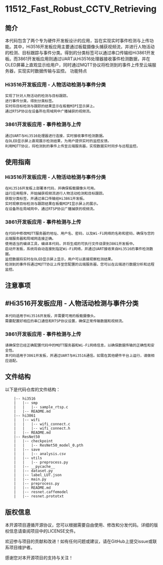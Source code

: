 # 11512_Fast_Robust_CCTV_Retrieving

## 简介

本代码包含了两个专为硬件开发板设计的应用，旨在实现实时事件检测与上传功能。其中，Hi3516开发板应用主要通过板载摄像头捕获视频流，并进行人物活动的检测、目标跟踪与事件分类。得到的分类标签可以通过串口传输给Hi3861开发板。而3861开发板应用则通过UART从Hi3516处理器接收事件检测数据，并在OLED屏幕上直观显示给用户，同时通过MQTT协议将检测到的事件上传至云端服务器，实现实时数据传输与监控。
功能特点
### Hi3516开发板应用 - 人物活动检测与事件分类

    实现了针对人物活动的检测与目标跟踪。
    进行事件分类，得到分类标签。
    实时将目标检测与跟踪的结果显示在板载MIPI显示屏上。
    通过RTSP协议在设备所在局域网中广播捕获的视频流。

### 3861开发板应用 - 事件检测与上传

    通过UART与Hi3516处理器进行连接，实时接收事件检测数据。
    在OLED显示屏上直观展示检测结果，为用户提供实时的监控反馈。
    利用MQTT协议，将检测到的事件上传至云端服务器，实现数据实时同步与远程监控。

## 使用指南
### Hi3516开发板应用 - 人物活动检测与事件分类

    在Hi3516开发板上部署本代码，并确保板载摄像头可用。
    运行应用程序，开始捕获视频流进行人物活动检测和目标跟踪。
    获取分类标签，并通过串口传输给Hi3861开发板。
    实时观察目标检测与跟踪结果在板载MIPI显示屏上的展示。
    在设备所在局域网中，通过RTSP协议广播捕获的视频流。

### 3861开发板应用 - 事件检测与上传

    在代码中修改MQTT服务器的地址、用户名、密码，以及Wi-Fi网络的名称和密码，确保与您的云端服务器和局域网连接正确。
    使用适当的编译工具，编译本代码，并将生成的可执行文件烧录到3861开发板中。
    启动开发板，系统将自动连接到指定Wi-Fi网络，并通过UART接收来自Hi3516的事件检测数据。
    监控数据将实时在OLED显示屏上显示，用户可以直接观察检测结果。
    检测到的事件将通过MQTT协议上传至您配置的云端服务器，您可以在云端进行数据分析和远程监控。

## 注意事项
## #Hi3516开发板应用 - 人物活动检测与事件分类

    本代码适用于Hi3516开发板，并需要可用的板载摄像头。
    需要配置好相应的串口通信和RTSP协议设置，确保正常传输数据和视频流。

### 3861开发板应用 - 事件检测与上传

    请确保您已经正确配置代码中的MQTT服务器和Wi-Fi网络信息，以确保数据传输的正确性和安全性。
    本代码适用于3861开发板，并通过UART与Hi3516通信。如需在其他硬件平台上运行，请做相应适配。

## 文件结构

以下是代码仓库的文件结构：

```
    |-- hi3516 
    |   |-- smp
    |   |   |-- sample_rtsp.c 
    |   |-- README.md 
    |-- hi3861 
    |   |-- wifi
    |   |   |-- wifi_connect.c 
    |   |   |-- wifi_connect.h 
    |   |-- README.md
    |-- ResNet50 
    |   |-- checkpoint
    |   |   |-- ResNet50_model_0.pth 
    |   |-- save
    |   |   |-- analysis.csv 
    |   |-- utils 
    |   |   |-- preprocess.py 
    |   |-- __pycache__
    |   |-- dataset.py 
    |   |-- label_LUT.json 
    |   |-- main.py 
    |   |-- preprocess.py 
    |   |-- README.md 
    |   |-- resnet.caffemodel 
    |   |-- resnet.prototxt

```

## 版权信息

本开源项目遵循开源协议，您可以根据需要自由使用、修改和分发代码。详细的版权信息请查阅项目中的LICENSE文件。

欢迎参与项目的贡献和改进！如有任何问题或建议，请在GitHub上提交issue或联系项目维护者。

感谢您对本开源项目的支持与关注！
